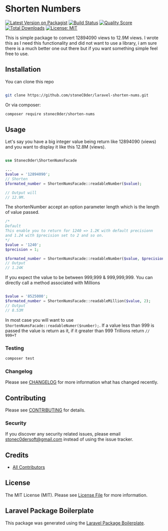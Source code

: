 # Shorten Numbers

[![Latest Version on Packagist](https://img.shields.io/packagist/v/stonec0der/shorten-nums.svg?style=flat-square)](https://packagist.org/packages/stonec0der/shorten-nums)
[![Build Status](https://img.shields.io/travis/stonec0der/laravel-shorten-nums/master.svg?style=flat-square)](https://travis-ci.org/stoneC0der/laravel-shorten-nums)
[![Quality Score](https://img.shields.io/scrutinizer/g/stoneC0der/laravel-shorten-nums.svg?style=flat-square)](https://scrutinizer-ci.com/g/stoneC0der/laravel-shorten-nums)
[![Total Downloads](https://img.shields.io/packagist/dt/stonec0der/shorten-nums.svg?style=flat-square)](https://packagist.org/packages/stonec0der/shorten-nums)
[![License: MIT](https://img.shields.io/badge/License-MIT-yellow.svg)](https://opensource.org/licenses/MIT)

This is simple package to convert 12894090 views to 12.9M views. I wrote this as I need this functionality and did not want to use a library, i am sure there is a much better one out there but if you want something simple feel free to use.

## Installation

You can clone this repo

```bash

git clone https://github.com/stoneC0der/laravel-shorten-nums.git
```

Or via composer:

```bash
composer require stonec0der/shorten-nums
```

## Usage

Let's say you have a big integer value being return like 12894090 (views) and you want to display it like this 12.8M (views).

```php

use Stonec0der\ShortenNumsFacade

...
$value = '12894090';
// Shorten
$formated_number = ShortenNumsFacade::readableNumber($value);

// Output will
// 12.9M.
```

The shortenNumber accept an option parameter length which is the length of value passed.

```php
/*
Default
This enable you to return for 1240 => 1.2K with default precisionn
and 1.24 with $precision set to 2 and so on.
*/
$value = '1240';
$precision = 1;

$formated_number = ShortenNumsFacade::readableNumber($value, $precision=2);
// Output
// 1.24K
```

If you expect the value to be between 999,999 & 999,999,999.
You can directly call a method associated with Millions

```php

$value = '8525000';
$formated_number = ShortenNumsFacade::readableMillion($value, 2);
// Output
// 8.53M
```

In most case you will want to use ```ShortenNumsFacade::readableNumer($number);```. If a value less than 999 is passed the value is return as it, if it greater than 999 Trillions return ```// 999+T```

### Testing

``` bash
composer test
```

### Changelog

Please see [CHANGELOG](CHANGELOG.md) for more information what has changed recently.

## Contributing

Please see [CONTRIBUTING](CONTRIBUTING.md) for details.

### Security

If you discover any security related issues, please email stonec0dersoft@gmail.com instead of using the issue tracker.

## Credits

- [All Contributors](../../contributors)

## License

The MIT License (MIT). Please see [License File](LICENSE.md) for more information.

## Laravel Package Boilerplate

This package was generated using the [Laravel Package Boilerplate](https://laravelpackageboilerplate.com).
